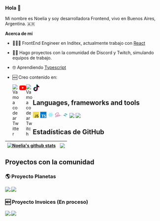 ### Hola 👋

Mi nombre es Noelia y soy desarrolladora Frontend, vivo en Buenos Aires, Argentina. 🇦🇷


**Acerca de mí**

- 👩🏻‍💻 FrontEnd Engineer en Inditex, actualmente trabajo con [React](https://reactjs.org)

- 👷🏻 Hago proyectos con la comunidad de Discord y Twitch, simulando equipos de trabajo.

- 🤓 Aprendiendo [Typescript](https://www.typescriptlang.org/)

- 🆕 Creo contenido en:
 
  <a href="https://twitter.com/vamoacodear"><img align="left" alt="Vamo a codear Twitter" width="22px" src="https://icongr.am/fontawesome/twitter.svg?size=128&color=6fadd6" /></a>
  <a href="https://youtube.com/@vamoacodear?sub_confirmation=1"><img align="left" alt="Vamo a codear YouTube" width="22px" src="https://raw.githubusercontent.com/github/explore/d744245de144b89f3e3462949e08bfc91eda7fcf/topics/youtube/youtube.png" /></a> <a href="https://twitch.tv/vamoacodear">
<img align="left" alt="Vamo a codear Twitch" width="22px" src="https://icongr.am/fontawesome/twitch.svg?size=128&color=a970ff" /></a>
<a href="https://tiktok.com/@vamoacodear"><img align="left" alt="Vamo a codear TikTok" width="22px" src="https://raw.githubusercontent.com/github/explore/14a518abd710177a13d8c22077cfcd98506dd756/topics/tiktok/tiktok.png" /></a>

<br />

## Languages, frameworks and tools
<code><img height="20" src="https://raw.githubusercontent.com/github/explore/80688e429a7d4ef2fca1e82350fe8e3517d3494d/topics/javascript/javascript.png"></code>
<code><img height="20" src="https://raw.githubusercontent.com/github/explore/80688e429a7d4ef2fca1e82350fe8e3517d3494d/topics/typescript/typescript.png"></code>
<code><img height="20" src="https://raw.githubusercontent.com/github/explore/80688e429a7d4ef2fca1e82350fe8e3517d3494d/topics/react/react.png"></code>
<code><img height="20" src="https://raw.githubusercontent.com/github/explore/80688e429a7d4ef2fca1e82350fe8e3517d3494d/topics/sass/sass.png"></code>
<code><img height="20" src="https://raw.githubusercontent.com/github/explore/80688e429a7d4ef2fca1e82350fe8e3517d3494d/topics/tailwind/tailwind.png"></code>
<code><img height="20" src="https://avatars.githubusercontent.com/u/49996085?s=200&v=4"></code>
<code><img height="20" src="https://avatars.githubusercontent.com/u/65625612?s=200&v=4"></code>

## Estadísticas de GitHub

<a href="https://github.com/nsdonato"><img align="center" src="https://github-readme-stats.vercel.app/api?username=nsdonato&show_icons=true&include_all_commits=true&theme=buefy&hide_border=true" alt="Noelia's github stats" /></a> | <a href="https://github.com/nsdonato/vamosacodearplanetas"><img align="center" src="https://github-readme-stats.vercel.app/api/top-langs/?username=nsdonato&layout=compact&theme=buefy&hide_border=true" /></a> |
| ------------- | ------------- |

## Proyectos con la comunidad 

### 🌎 Proyecto Planetas 

<a href="https://github.com/nsdonato/vamosacodearplanetas">
  <img align="center" src="https://github-readme-stats.vercel.app/api/pin/?username=nsdonato&repo=vamosacodearplanetas&theme=buefy" />
</a>
<a href="https://github.com/nsdonato/planetas_api">
  <img align="center" src="https://github-readme-stats.vercel.app/api/pin/?username=nsdonato&repo=vamosacodearplanetas&theme=buefy" />
</a> 

### 🆕 Proyecto Invoices (En proceso)

<a href="https://github.com/nsdonato/front-invoices">
  <img align="center" src="https://github-readme-stats.vercel.app/api/pin/?username=nsdonato&repo=front-invoices&theme=buefy" />
</a>
<a href="https://github.com/nsdonato/back-invoices">
  <img align="center" src="https://github-readme-stats.vercel.app/api/pin/?username=nsdonato&repo=back-invoices&theme=buefy" />
</a>



<!-- links to your social media accounts

[1]: https://github.com/nsdonato
[2]: https://www.linkedin.com/in/nsdonato/  -->

<!-- Resources -->
<!-- Icons: https://simpleicons.org/ -->
<!-- GitHub Stats: https://github.com/anuraghazra/github-readme-stats -->
<!-- Emojis: https://emojipedia.org/emoji/ -->
<!-- HTML Emojis: https://www.fileformat.info/index.htm -->
<!-- Shields: https://shields.io/ -->
<!-- Awesome GitHub Profile README: https://github.com/abhisheknaiidu/awesome-github-profile-readme -->


